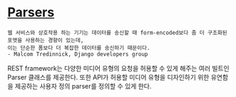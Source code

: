 # [Parsers](https://www.django-rest-framework.org/api-guide/parsers/)
```
웹 서비스와 상호작용 하는 기기는 데이터를 송신할 때 form-encoded보다 좀 더 구조화된 포맷을 사용하는 경향이 있는데,
이는 단순한 폼보다 더 복잡한 데이터를 송신하기 때문이다.
- Malcom Tredinnick, Django developers group
```

REST framework는 다양한 미디어 유형의 요청을 허용할 수 있게 해주는 여러 빌트인 Parser 클래스를 제공한다. 또한 API가 허용할 미디어 유형을 디자인하기 위한 유연함을 제공하는 사용자 정의 parser를 정의할 수 있게 한다.